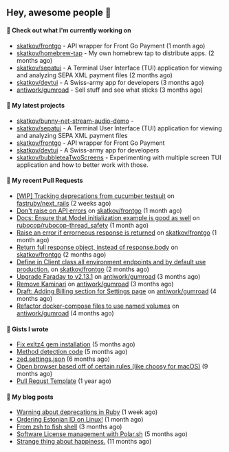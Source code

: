 ## Hey, awesome people 👋

#### 👷 Check out what I'm currently working on
 
- [skatkov/frontgo](https://github.com/skatkov/frontgo) - API wrapper for Front Go Payment (1 month ago) 
- [skatkov/homebrew-tap](https://github.com/skatkov/homebrew-tap) - My own homebrew tap to distribute apps. (2 months ago) 
- [skatkov/sepatui](https://github.com/skatkov/sepatui) - A Terminal User Interface (TUI) application for viewing and analyzing SEPA XML payment files (2 months ago) 
- [skatkov/devtui](https://github.com/skatkov/devtui) - A Swiss-army app for developers (3 months ago) 
- [antiwork/gumroad](https://github.com/antiwork/gumroad) - Sell stuff and see what sticks (3 months ago)

#### 🌱 My latest projects
 
- [skatkov/bunny-net-stream-audio-demo](https://github.com/skatkov/bunny-net-stream-audio-demo) -  
- [skatkov/sepatui](https://github.com/skatkov/sepatui) - A Terminal User Interface (TUI) application for viewing and analyzing SEPA XML payment files 
- [skatkov/frontgo](https://github.com/skatkov/frontgo) - API wrapper for Front Go Payment 
- [skatkov/devtui](https://github.com/skatkov/devtui) - A Swiss-army app for developers 
- [skatkov/bubbleteaTwoScreens](https://github.com/skatkov/bubbleteaTwoScreens) - Experimenting with multiple screen TUI application and how to better work with those.


#### 🔨 My recent Pull Requests
 
- [[WIP] Tracking deprecations from cucumber testsuit](https://github.com/fastruby/next_rails/pull/164) on [fastruby/next_rails](https://github.com/fastruby/next_rails) (2 weeks ago) 
- [Don&#39;t raise on API errors](https://github.com/skatkov/frontgo/pull/7) on [skatkov/frontgo](https://github.com/skatkov/frontgo) (1 month ago) 
- [Docs: Ensure that Model initialization example is good as well](https://github.com/rubocop/rubocop-thread_safety/pull/97) on [rubocop/rubocop-thread_safety](https://github.com/rubocop/rubocop-thread_safety) (1 month ago) 
- [Raise an error if errorneous response is returned](https://github.com/skatkov/frontgo/pull/6) on [skatkov/frontgo](https://github.com/skatkov/frontgo) (1 month ago) 
- [Return full response object, instead of response.body](https://github.com/skatkov/frontgo/pull/4) on [skatkov/frontgo](https://github.com/skatkov/frontgo) (2 months ago) 
- [Define in Client class all environment endpoints and by default use production.](https://github.com/skatkov/frontgo/pull/3) on [skatkov/frontgo](https://github.com/skatkov/frontgo) (2 months ago) 
- [Upgrade Faraday to v2.13.1](https://github.com/antiwork/gumroad/pull/534) on [antiwork/gumroad](https://github.com/antiwork/gumroad) (3 months ago) 
- [Remove Kaminari](https://github.com/antiwork/gumroad/pull/533) on [antiwork/gumroad](https://github.com/antiwork/gumroad) (3 months ago) 
- [Draft: Adding Billing section for Settings page](https://github.com/antiwork/gumroad/pull/504) on [antiwork/gumroad](https://github.com/antiwork/gumroad) (4 months ago) 
- [Refactor docker-compose files to use named volumes](https://github.com/antiwork/gumroad/pull/448) on [antiwork/gumroad](https://github.com/antiwork/gumroad) (4 months ago)

#### 📓 Gists I wrote
 
- [Fix exltz4 gem installation](https://gist.github.com/df4db6f8b76e58fc8eefaa92592f2c1a) (5 months ago) 
- [Method detection code](https://gist.github.com/83648df077c94560af0e2eec95a855b1) (5 months ago) 
- [zed.settings.json](https://gist.github.com/469e9eb867f5dc3ffb2a3dac65ae0640) (6 months ago) 
- [Open browser based off of certain rules (like choosy for macOS)](https://gist.github.com/221b4f302779385494d9dfb9e9eb6aac) (9 months ago) 
- [Pull Requst Template](https://gist.github.com/4bea0868989828e2e221d9d8b2278e36) (1 year ago)

#### 📜 My blog posts

- [Warning about deprecations in Ruby](https://www.skatkov.com/posts/2025-10-18-warning-about-deprecations-in-ruby) (1 week ago)
- [Ordering Estonian ID on Linux!](https://www.skatkov.com/posts/2025-09-26-using-estonian-id-s-on-linux) (1 month ago)
- [From zsh to fish shell](https://www.skatkov.com/posts/2025-07-30-moving-from-zsh-to-fish-shell) (3 months ago)
- [Software License management with Polar.sh](https://www.skatkov.com/posts/2025-05-11-software-license-management-for-dummies) (5 months ago)
- [Strange thing about happiness.](https://www.skatkov.com/posts/2024-11-28-strange-thing-about-happiness) (11 months ago)
